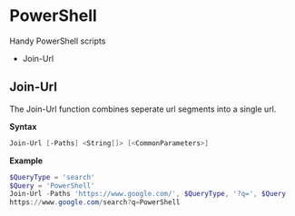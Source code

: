 
# PowerShell

Handy PowerShell scripts

* Join-Url

## Join-Url

The Join-Url function combines seperate url segments into a single url.

**Syntax**
```powershell
Join-Url [-Paths] <String[]> [<CommonParameters>]
```

**Example**
```powershell
$QueryType = 'search'
$Query = 'PowerShell'
Join-Url -Paths 'https://www.google.com/', $QueryType, '?q=', $Query
https://www.google.com/search?q=PowerShell
```
